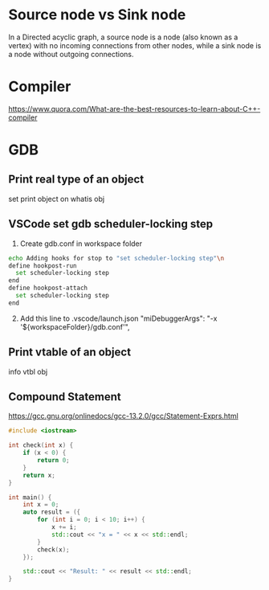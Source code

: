 # Source node vs Sink node
In a Directed acyclic graph, a source node is a node (also known as a vertex) with no incoming connections from other nodes, while a sink node is a node without outgoing connections.

# Compiler
https://www.quora.com/What-are-the-best-resources-to-learn-about-C++-compiler

# GDB
## Print real type of an object
set print object on
whatis obj

## VSCode set gdb scheduler-locking step
1. Create gdb.conf in workspace folder
```bash
echo Adding hooks for stop to "set scheduler-locking step"\n
define hookpost-run
  set scheduler-locking step
end
define hookpost-attach
  set scheduler-locking step
end
```

2. Add this line to .vscode/launch.json
"miDebuggerArgs": "-x '${workspaceFolder}/gdb.conf'",

## Print vtable of an object
info vtbl obj

## Compound Statement
https://gcc.gnu.org/onlinedocs/gcc-13.2.0/gcc/Statement-Exprs.html
```c++
#include <iostream>

int check(int x) {
    if (x < 0) {
        return 0;
    }
    return x;
}

int main() {
    int x = 0;
    auto result = ({
        for (int i = 0; i < 10; i++) {
            x += i;
            std::cout << "x = " << x << std::endl;
        }
        check(x);
    });

    std::cout << "Result: " << result << std::endl;
}
```